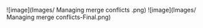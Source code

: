 ![image](Images/ Managing merge conflicts .png)
![image](Images/ Managing merge conflicts-Final.png)
